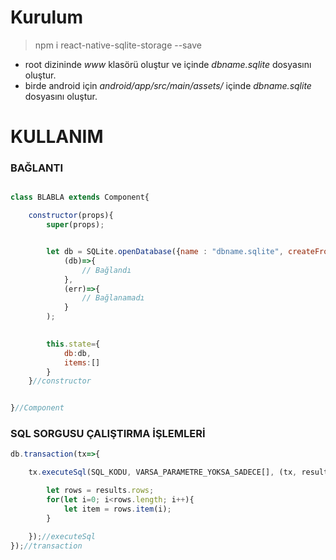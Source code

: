 # Kurulum
> npm i react-native-sqlite-storage --save

- root dizininde *www* klasörü oluştur ve içinde *dbname.sqlite* dosyasını oluştur.
- birde android için *android/app/src/main/assets/* içinde *dbname.sqlite* dosyasını oluştur.

# KULLANIM

### BAĞLANTI
```js

class BLABLA extends Component{

    constructor(props){
        super(props);


        let db = SQLite.openDatabase({name : "dbname.sqlite", createFromLocation : 1},
            (db)=>{
                // Bağlandı
            },
            (err)=>{
                // Bağlanamadı
            }
        );

        
        this.state={
            db:db,
            items:[]
        }
    }//constructor


}//Component

```

### SQL SORGUSU ÇALIŞTIRMA İŞLEMLERİ
```js
db.transaction(tx=>{

    tx.executeSql(SQL_KODU, VARSA_PARAMETRE_YOKSA_SADECE[], (tx, results)=>{

        let rows = results.rows;
        for(let i=0; i<rows.length; i++){
            let item = rows.item(i);
        }

    });//executeSql
});//transaction
```
